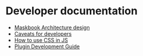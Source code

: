 # Developer documentation

- [Maskbook Architecture design](ARCHITECTURE.md)
- [Caveats for developers](caveats.md)
- [How to use CSS in JS](css-in-js.md)
- [Plugin Development Guide](plugin-development-guide.md)
